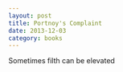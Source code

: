 ```yaml
---
layout: post
title: Portnoy's Complaint 
date: 2013-12-03
category: books
---
```

Sometimes filth can be elevated
